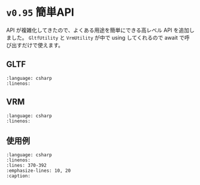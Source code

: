 # `v0.95` 簡単API

API が複雑化してきたので、よくある用途を簡単にできる高レベル API を追加しました。
`GltfUtility` と `VrmUtility` が中で using してくれるので await で呼び出すだけで使えます。

## GLTF

```{gitinclude} v0.95.0 Assets/UniGLTF/Runtime/UniGLTF/IO/GltfUtility.cs
:language: csharp
:linenos:
```

## VRM

```{gitinclude} v0.95.0 Assets/VRM/Runtime/IO/VrmUtility.cs
:language: csharp
:linenos:
```

## 使用例

```{gitinclude} v0.95.0 Assets/VRM_Samples/SimpleViewer/ViewerUI.cs
:language: csharp
:linenos:
:lines: 370-392
:emphasize-lines: 10, 20
:caption:
```
